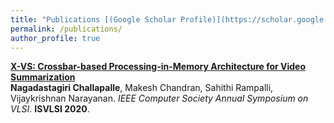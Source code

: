 ```yaml
---
title: "Publications [(Google Scholar Profile)](https://scholar.google.com/citations?user=Ixg9n-EAAAAJ&hl=en)"
permalink: /publications/
author_profile: true
---
```


<b>[X-VS: Crossbar-based Processing-in-Memory Architecture for Video Summarization](https://nrc53.github.io/NagaChallapalle//publications/ISVLSI)</b> <br> 
<b>Nagadastagiri Challapalle</b>, Makesh Chandran, Sahithi Rampalli, Vijaykrishnan Narayanan.
<i>IEEE Computer Society Annual Symposium on VLSI</i>. <b>ISVLSI 2020</b>.
